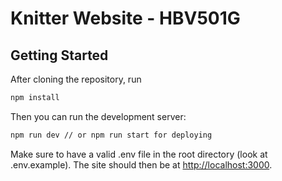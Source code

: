 # Knitter Website - HBV501G

## Getting Started

After cloning the repository, run

```bash
npm install
```

Then you can run the development server:

```bash
npm run dev // or npm run start for deploying
```

Make sure to have a valid .env file in the root directory (look at .env.example). The site should then be at [http://localhost:3000](http://localhost:3000).
